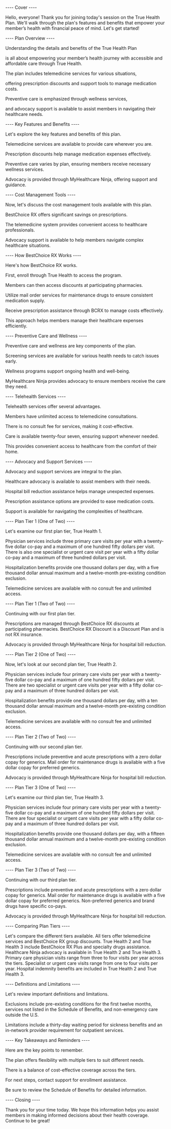 ---- Cover ----

Hello, everyone! Thank you for joining today's session on the True Health Plan. We'll walk through the plan's features and benefits that empower your member’s health with financial peace of mind. Let's get started!

---- Plan Overview ----

Understanding the details and benefits of the True Health Plan

is all about empowering your member’s health journey with accessible and affordable care through True Health.

The plan includes telemedicine services for various situations,

offering prescription discounts and support tools to manage medication costs.

Preventive care is emphasized through wellness services,

and advocacy support is available to assist members in navigating their healthcare needs.

---- Key Features and Benefits ----

Let's explore the key features and benefits of this plan.

Telemedicine services are available to provide care wherever you are.

Prescription discounts help manage medication expenses effectively.

Preventive care varies by plan, ensuring members receive necessary wellness services.

Advocacy is provided through MyHealthcare Ninja, offering support and guidance.

---- Cost Management Tools ----

Now, let's discuss the cost management tools available with this plan.

BestChoice RX offers significant savings on prescriptions. 

The telemedicine system provides convenient access to healthcare professionals.

Advocacy support is available to help members navigate complex healthcare situations.

---- How BestChoice RX Works ----

Here's how BestChoice RX works.

First, enroll through True Health to access the program.

Members can then access discounts at participating pharmacies.

Utilize mail order services for maintenance drugs to ensure consistent medication supply.

Receive prescription assistance through BCRX to manage costs effectively.

This approach helps members manage their healthcare expenses efficiently.

---- Preventive Care and Wellness ----

Preventive care and wellness are key components of the plan.

Screening services are available for various health needs to catch issues early.

Wellness programs support ongoing health and well-being.

MyHealthcare Ninja provides advocacy to ensure members receive the care they need.

---- Telehealth Services ----

Telehealth services offer several advantages.

Members have unlimited access to telemedicine consultations.

There is no consult fee for services, making it cost-effective.

Care is available twenty-four seven, ensuring support whenever needed.

This provides convenient access to healthcare from the comfort of their home.

---- Advocacy and Support Services ----

Advocacy and support services are integral to the plan.

Healthcare advocacy is available to assist members with their needs.

Hospital bill reduction assistance helps manage unexpected expenses.

Prescription assistance options are provided to ease medication costs.

Support is available for navigating the complexities of healthcare.

---- Plan Tier 1 (One of Two) ----

Let's examine our first plan tier, True Health 1.

Physician services include three primary care visits per year with a twenty-five dollar co-pay and a maximum of one hundred fifty dollars per visit. There is also one specialist or urgent care visit per year with a fifty dollar co-pay and a maximum of three hundred dollars per visit.

Hospitalization benefits provide one thousand dollars per day, with a five thousand dollar annual maximum and a twelve-month pre-existing condition exclusion.

Telemedicine services are available with no consult fee and unlimited access.

---- Plan Tier 1 (Two of Two) ----

Continuing with our first plan tier.

Prescriptions are managed through BestChoice RX discounts at participating pharmacies. BestChoice RX Discount is a Discount Plan and is not RX insurance.

Advocacy is provided through MyHealthcare Ninja for hospital bill reduction.

---- Plan Tier 2 (One of Two) ----

Now, let's look at our second plan tier, True Health 2.

Physician services include four primary care visits per year with a twenty-five dollar co-pay and a maximum of one hundred fifty dollars per visit. There are two specialist or urgent care visits per year with a fifty dollar co-pay and a maximum of three hundred dollars per visit.

Hospitalization benefits provide one thousand dollars per day, with a ten thousand dollar annual maximum and a twelve-month pre-existing condition exclusion.

Telemedicine services are available with no consult fee and unlimited access.

---- Plan Tier 2 (Two of Two) ----

Continuing with our second plan tier.

Prescriptions include preventive and acute prescriptions with a zero dollar copay for generics. Mail order for maintenance drugs is available with a five dollar copay for preferred generics.

Advocacy is provided through MyHealthcare Ninja for hospital bill reduction.

---- Plan Tier 3 (One of Two) ----

Let's examine our third plan tier, True Health 3.

Physician services include four primary care visits per year with a twenty-five dollar co-pay and a maximum of one hundred fifty dollars per visit. There are four specialist or urgent care visits per year with a fifty dollar co-pay and a maximum of three hundred dollars per visit.

Hospitalization benefits provide one thousand dollars per day, with a fifteen thousand dollar annual maximum and a twelve-month pre-existing condition exclusion.

Telemedicine services are available with no consult fee and unlimited access.

---- Plan Tier 3 (Two of Two) ----

Continuing with our third plan tier.

Prescriptions include preventive and acute prescriptions with a zero dollar copay for generics. Mail order for maintenance drugs is available with a five dollar copay for preferred generics. Non-preferred generics and brand drugs have specific co-pays.

Advocacy is provided through MyHealthcare Ninja for hospital bill reduction.

---- Comparing Plan Tiers ----

Let's compare the different tiers available. All tiers offer telemedicine services and BestChoice RX group discounts. True Health 2 and True Health 3 include BestChoice RX Plus and specialty drugs assistance. Healthcare Ninja advocacy is available in True Health 2 and True Health 3. Primary care physician visits range from three to four visits per year across the tiers. Specialist or urgent care visits range from one to four visits per year. Hospital indemnity benefits are included in True Health 2 and True Health 3.

---- Definitions and Limitations ----

Let's review important definitions and limitations.

Exclusions include pre-existing conditions for the first twelve months, services not listed in the Schedule of Benefits, and non-emergency care outside the U.S.

Limitations include a thirty-day waiting period for sickness benefits and an in-network provider requirement for outpatient services.

---- Key Takeaways and Reminders ----

Here are the key points to remember.

The plan offers flexibility with multiple tiers to suit different needs.

There is a balance of cost-effective coverage across the tiers.

For next steps, contact support for enrollment assistance.

Be sure to review the Schedule of Benefits for detailed information.

---- Closing ----

Thank you for your time today. We hope this information helps you assist members in making informed decisions about their health coverage. Continue to be great!

